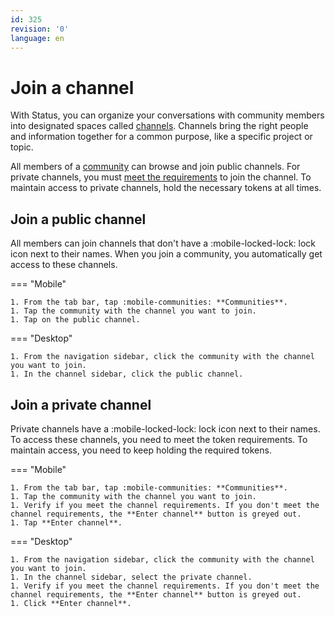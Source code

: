 ```yaml
---
id: 325
revision: '0'
language: en
---
```


# Join a channel

With Status, you can organize your conversations with community members into designated spaces called [channels](channels-your-quick-start-guide.md). Channels bring the right people and information together for a common purpose, like a specific project or topic.

All members of a [community](about-status-communities.md) can browse and join public channels. For private channels, you must [meet the requirements](understand-token-requirements-in-channels.md) to join the channel. To maintain access to private channels, hold the necessary tokens at all times.

## Join a public channel

All members can join channels that don't have a :mobile-locked-lock: lock icon next to their names. When you join a community, you automatically get access to these channels.

=== "Mobile"

    1. From the tab bar, tap :mobile-communities: **Communities**.
    1. Tap the community with the channel you want to join.
    1. Tap on the public channel.

=== "Desktop"

    1. From the navigation sidebar, click the community with the channel you want to join.
    1. In the channel sidebar, click the public channel.

## Join a private channel

Private channels have a :mobile-locked-lock: lock icon next to their names. To access these channels, you need to meet the token requirements. To maintain access, you need to keep holding the required tokens.

=== "Mobile"

    1. From the tab bar, tap :mobile-communities: **Communities**.
    1. Tap the community with the channel you want to join.
    1. Verify if you meet the channel requirements. If you don't meet the channel requirements, the **Enter channel** button is greyed out.
    1. Tap **Enter channel**.

=== "Desktop"

    1. From the navigation sidebar, click the community with the channel you want to join.
    1. In the channel sidebar, select the private channel.
    1. Verify if you meet the channel requirements. If you don't meet the channel requirements, the **Enter channel** button is greyed out.
    1. Click **Enter channel**.
